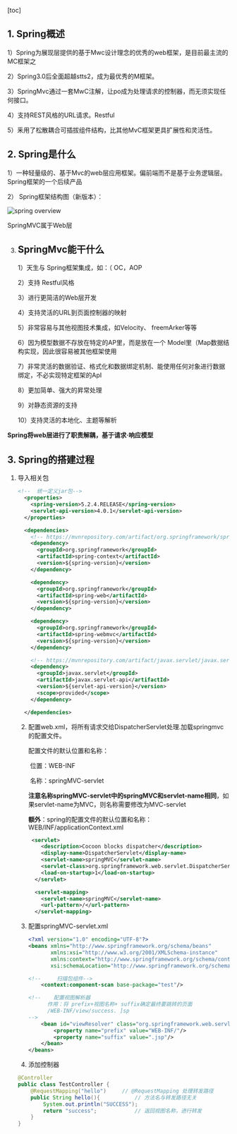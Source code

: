 [toc]

## 1. Spring概述

1）Spring为展现层提供的基于Mwc设计理念的优秀的web框架，是目前最主流的MC框架之

2）Spring3.0后全面超越stts2，成为最优秀的M框架。

3）SpringMvc通过一套MwC注解，让po成为处理请求的控制器，而无须实现任何接口。

4）支持REST风格的URL请求。Restful

5）釆用了松散耦合可插拔组件结构，比其他MvC框架更具扩展性和灵活性。

## 2. Spring是什么

1）一种轻量级的、基于Mvc的web层应用框架。偏前端而不是基于业务逻辑层。 Spring框架的一个后续产品

2） Spring框架结构图（新版本）：

![spring overview](C:\Users\Raven\Pictures\blog\spring-overview.png)

SpringMVC属于Web层

3. ## SpringMvc能干什么

   1）天生与 Spring框架集成，如：（ OC，AOP

   2）支持 Restful风格

   3）进行更简洁的Web层开发

   4）支持灵活的URL到页面控制器的映射

   5）非常容易与其他视图技术集成，如Velocity、 freemArker等等

   6）因为模型数据不存放在特定的AP里，而是放在一个 Model里（Map数据结构实现，因此很容易被其他框架使用

   7）非常灵活的数据验证、格式化和数据绑定机制、能使用任何对象进行数据绑定，不必实现特定框架的ApI

   8）更加简单、强大的昇常处理

   9）对静态资源的支持

   10）支持灵活的本地化、主题等解析

**Spring将web层进行了职责解耦，基于请求·响应模型**

## 3. Spring的搭建过程

1. 导入相关包

   ```xml
   <!--  统一定义jar包-->
     <properties>
       <spring-version>5.2.4.RELEASE</spring-version>
       <servlet-api-version>4.0.1</servlet-api-version>
     </properties>
   
     <dependencies>
       <!-- https://mvnrepository.com/artifact/org.springframework/spring-context -->
       <dependency>
         <groupId>org.springframework</groupId>
         <artifactId>spring-context</artifactId>
         <version>${spring-version}</version>
       </dependency>
   
       <dependency>
         <groupId>org.springframework</groupId>
         <artifactId>spring-web</artifactId>
         <version>${spring-version}</version>
       </dependency>
   
       <dependency>
         <groupId>org.springframework</groupId>
         <artifactId>spring-webmvc</artifactId>
         <version>${spring-version}</version>
       </dependency>
   
       <!-- https://mvnrepository.com/artifact/javax.servlet/javax.servlet-api -->
       <dependency>
         <groupId>javax.servlet</groupId>
         <artifactId>javax.servlet-api</artifactId>
         <version>${servlet-api-version}</version>
         <scope>provided</scope>
       </dependency>
   
     </dependencies>
   ```

   2. 配置web.xml，将所有请求交给DispatcherServlet处理.加载springmvc的配置文件。

      配置文件的默认位置和名称：

      ​	位置：WEB-INF

      ​	名称：springMVC-servlet   

      ​	**注意名称springMVC-servlet中的springMVC和servlet-name相同**，如果servlet-name为MVC，则名称需要修改为MVC-servlet

      **额外**：spring的配置文件的默认位置和名称：WEB/INF/applicationContext.xml

      ```xml
       <servlet>
          <description>Cocoon blocks dispatcher</description>
          <display-name>DispatcherServlet</display-name>
          <servlet-name>springMVC</servlet-name>
          <servlet-class>org.springframework.web.servlet.DispatcherServlet</servlet-class>
          <load-on-startup>1</load-on-startup>
        </servlet>
      
        <servlet-mapping>
          <servlet-name>springMVC</servlet-name>
          <url-pattern>/</url-pattern>
        </servlet-mapping>
      ```

   3. 配置springMVC-servlet.xml

      ```xml
      <?xml version="1.0" encoding="UTF-8"?>
      <beans xmlns="http://www.springframework.org/schema/beans"
             xmlns:xsi="http://www.w3.org/2001/XMLSchema-instance"
             xmlns:context="http://www.springframework.org/schema/context"
             xsi:schemaLocation="http://www.springframework.org/schema/beans http://www.springframework.org/schema/beans/spring-beans.xsd http://www.springframework.org/schema/tool http://www.springframework.org/schema/tool/spring-tool.xsd http://www.springframework.org/schema/context https://www.springframework.org/schema/context/spring-context.xsd">
      
      <!--     扫描包组件-->
          <context:component-scan base-package="test"/>
      
      <!--    配置视图解析器
      		作用：将 prefix+视图名称+ suffix确定最终要跳转的页面
      		/WEB-INF/view/success. ]sp
      -->
          <bean id="viewResolver" class="org.springframework.web.servlet.view.InternalResourceViewResolver">
              <property name="prefix" value="WEB-INF/"/>
              <property name="suffix" value=".jsp"/>
          </bean>
      </beans>
      
      ```

   4. 添加控制器

   ```java
   @Controller
   public class TestController {
       @RequestMapping("hello")		// @RequestMapping 处理转发路径
       public String hello(){			// 方法名与转发路径无关
           System.out.println("SUCCESS");
           return "success";			// 返回视图名称，进行转发
       }
   }
   
   ```

   